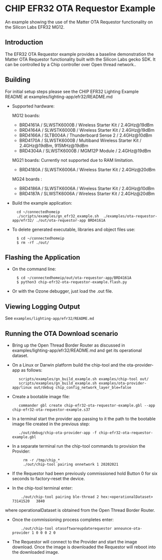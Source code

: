 # CHIP EFR32 OTA Requestor Example

An example showing the use of the Matter OTA Requestor functionality on the
Silicon Labs EFR32 MG12.

<a name="intro"></a>

## Introduction

The EFR32 OTA Requestor example provides a baseline demonstration the Matter OTA
Requestor functionality built with the Silicon Labs gecko SDK. It can be
controlled by a Chip controller over Open thread network..

<a name="building"></a>

## Building

For initial setup steps please see the CHIP EFR32 Lighting Example README at
examples/lighting-app/efr32/README.md

-   Supported hardware:

    MG12 boards:

    -   BRD4161A / SLWSTK6000B / Wireless Starter Kit / 2.4GHz@19dBm
    -   BRD4164A / SLWSTK6000B / Wireless Starter Kit / 2.4GHz@19dBm
    -   BRD4166A / SLTB004A / Thunderboard Sense 2 / 2.4GHz@10dBm
    -   BRD4170A / SLWSTK6000B / Multiband Wireless Starter Kit / 2.4GHz@19dBm,
        915MHz@19dBm
    -   BRD4304A / SLWSTK6000B / MGM12P Module / 2.4GHz@19dBm

    MG21 boards: Currently not supported due to RAM limitation.

    -   BRD4180A / SLWSTK6006A / Wireless Starter Kit / 2.4GHz@20dBm

    MG24 boards :

    -   BRD4186A / SLWSTK6006A / Wireless Starter Kit / 2.4GHz@10dBm
    -   BRD4187A / SLWSTK6006A / Wireless Starter Kit / 2.4GHz@20dBm

*   Build the example application:

          cd ~/connectedhomeip
          ./scripts/examples/gn_efr32_example.sh  ./examples/ota-requestor-app/efr32/ ./out/ota-requestor-app BRD4161A

-   To delete generated executable, libraries and object files use:

          $ cd ~/connectedhomeip
          $ rm -rf ./out/

<a name="Flashing the Application"></a>

## Flashing the Application

-   On the command line:

          $ cd ~/connectedhomeip/out/ota-requestor-app/BRD4161A
          $ python3 chip-efr32-ota-requestor-example.flash.py

-   Or with the Ozone debugger, just load the .out file.

<a name="view-logging"></a>

## Viewing Logging Output

See `examples/lighting-app/efr32/README.md`

<a name="Running the OTA Download scenario"></a>

## Running the OTA Download scenario

-   Bring up the Open Thread Border Router as discussed in
    examples/lighting-app/efr32/README.md and get its operational dataset.

-   On a Linux or Darwin platform build the chip-tool and the ota-provider-app
    as follows:

           scripts/examples/gn_build_example.sh examples/chip-tool out/
           scripts/examples/gn_build_example.sh examples/ota-provider-app/linux out/debug chip_config_network_layer_ble=false

-   Create a bootable image file:

           commander gbl create chip-efr32-ota-requestor-example.gbl --app chip-efr32-ota-requestor-example.s37

-   In a terminal start the provider app passing to it the path to the bootable image
    file created in the previous step:

           ./out/debug/chip-ota-provider-app -f chip-efr32-ota-requestor-example.gbl

-   In a separate terminal run the chip-tool commands to provision the Provider:

             rm -r /tmp/chip_*
             ./out/chip-tool pairing onnetwork 1 20202021

-   If the Requestor had been previously commissioned hold Button 0 for six
    seconds to factory-reset the device.

-   In the chip-tool terminal enter:

            ./out/chip-tool pairing ble-thread 2 hex:<operationalDataset> 73141520   3840

where operationalDataset is obtained from the Open Thread Border Router.

-   Once the commissioning process completes enter:

            ./out/chip-tool otasoftwareupdaterequestor announce-ota-provider 1 0 0 0 2 0

-   The Requestor will connect to the Provider and start the image download. Once the image is downloaded
    the Requestor will reboot into the downloaded image.
